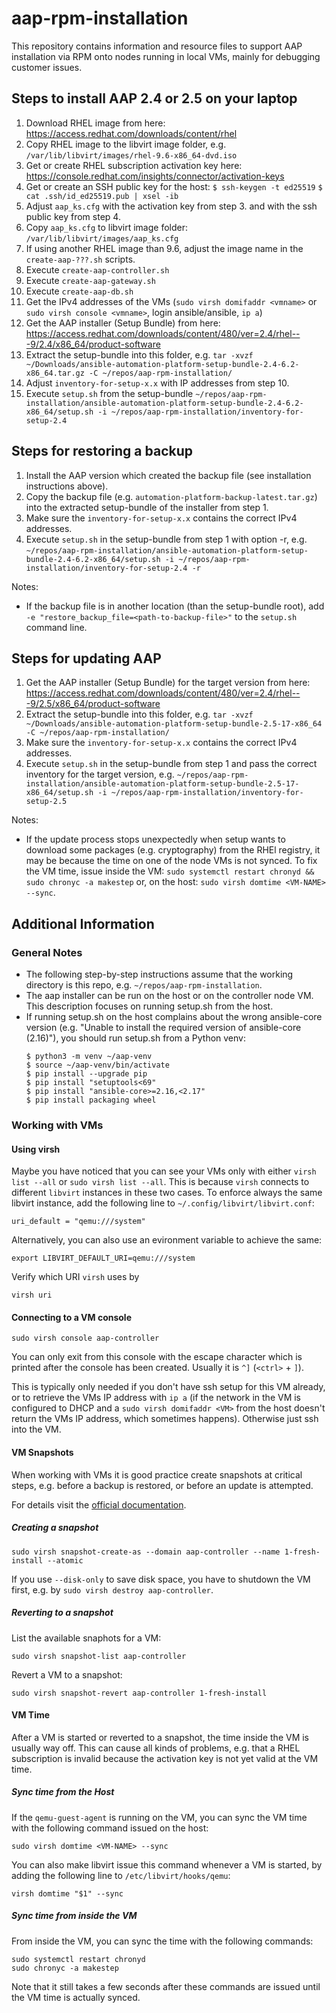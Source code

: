 # aap-rpm-installation

This repository contains information and resource files to support AAP installation via RPM onto nodes running in local VMs, mainly for debugging customer issues.

## Steps to install AAP 2.4 or 2.5 on your laptop

1. Download RHEL image from here: https://access.redhat.com/downloads/content/rhel
2. Copy RHEL image to the libvirt image folder, e.g. `/var/lib/libvirt/images/rhel-9.6-x86_64-dvd.iso`
3. Get or create RHEL subscription activation key here: https://console.redhat.com/insights/connector/activation-keys
4. Get or create an SSH public key for the host: `$ ssh-keygen -t ed25519` `$ cat .ssh/id_ed25519.pub | xsel -ib`
5. Adjust `aap_ks.cfg` with the activation key from step 3. and with the ssh public key from step 4.
5. Copy `aap_ks.cfg` to libvirt image folder: `/var/lib/libvirt/images/aap_ks.cfg`
6. If using another RHEL image than 9.6, adjust the image name in the `create-aap-???.sh` scripts.
7. Execute `create-aap-controller.sh`
8. Execute `create-aap-gateway.sh`
9. Execute `create-aap-db.sh`
10. Get the IPv4 addresses of the VMs (`sudo virsh domifaddr <vmname>` or `sudo virsh console <vmname>`, login ansible/ansible, `ip a`)
11. Get the AAP installer (Setup Bundle) from here: https://access.redhat.com/downloads/content/480/ver=2.4/rhel---9/2.4/x86_64/product-software
12. Extract the setup-bundle into this folder, e.g. `tar -xvzf ~/Downloads/ansible-automation-platform-setup-bundle-2.4-6.2-x86_64.tar.gz -C ~/repos/aap-rpm-installation/`
13. Adjust `inventory-for-setup-x.x` with IP addresses from step 10.
14. Execute `setup.sh` from the setup-bundle `~/repos/aap-rpm-installation/ansible-automation-platform-setup-bundle-2.4-6.2-x86_64/setup.sh -i ~/repos/aap-rpm-installation/inventory-for-setup-2.4`

## Steps for restoring a backup

1. Install the AAP version which created the backup file (see installation instructions above).
2. Copy the backup file (e.g. `automation-platform-backup-latest.tar.gz`) into the extracted setup-bundle of the installer from step 1.
3. Make sure the `inventory-for-setup-x.x` contains the correct IPv4 addresses.
4. Execute `setup.sh` in the setup-bundle from step 1 with option -r, e.g. `~/repos/aap-rpm-installation/ansible-automation-platform-setup-bundle-2.4-6.2-x86_64/setup.sh -i ~/repos/aap-rpm-installation/inventory-for-setup-2.4 -r`

Notes:
- If the backup file is in another location (than the setup-bundle root), add `-e "restore_backup_file=<path-to-backup-file>"` to the `setup.sh` command line.

## Steps for updating AAP

1. Get the AAP installer (Setup Bundle) for the target version from here: https://access.redhat.com/downloads/content/480/ver=2.4/rhel---9/2.5/x86_64/product-software
2. Extract the setup-bundle into this folder, e.g. `tar -xvzf ~/Downloads/ansible-automation-platform-setup-bundle-2.5-17-x86_64 -C ~/repos/aap-rpm-installation/`
3. Make sure the `inventory-for-setup-x.x` contains the correct IPv4 addresses.
4. Execute `setup.sh` in the setup-bundle from step 1 and pass the correct inventory for the target version, e.g. `~/repos/aap-rpm-installation/ansible-automation-platform-setup-bundle-2.5-17-x86_64/setup.sh -i ~/repos/aap-rpm-installation/inventory-for-setup-2.5`

Notes:
- If the update process stops unexpectedly when setup wants to download some packages (e.g. cryptography) from the RHEl registry, it may be because the time on one of the node VMs is not synced. To fix the VM time, issue inside the VM: `sudo systemctl restart chronyd && sudo chronyc -a makestep` or, on the host: `sudo virsh domtime <VM-NAME> --sync`.

## Additional Information

### General Notes

- The following step-by-step instructions assume that the working directory is this repo, e.g. `~/repos/aap-rpm-installation`.
- The aap installer can be run on the host or on the controller node VM. This description focuses on running setup.sh from the host.
- If running setup.sh on the host complains about the wrong ansible-core version (e.g. "Unable to install the required version of ansible-core (2.16)"), you should run setup.sh from a Python venv: 
    ```
    $ python3 -m venv ~/aap-venv
    $ source ~/aap-venv/bin/activate
    $ pip install --upgrade pip
    $ pip install "setuptools<69"
    $ pip install "ansible-core>=2.16,<2.17"
    $ pip install packaging wheel
    ```

### Working with VMs

#### Using virsh

Maybe you have noticed that you can see your VMs only with either `virsh list --all` or `sudo virsh list --all`. This is because `virsh` connects to different `libvirt` instances in these two cases. To enforce always the same libvirt instance, add the following line to `~/.config/libvirt/libvirt.conf`:
```
uri_default = "qemu:///system"
```

Alternatively, you can also use an evironment variable to achieve the same:
```
export LIBVIRT_DEFAULT_URI=qemu:///system
```

Verify which URI `virsh` uses by
```
virsh uri
```

#### Connecting to a VM console

```
sudo virsh console aap-controller
```
You can only exit from this console with the escape character which is printed after the console has been created. Usually it is `^]` (`<ctrl>` + `]`).

This is typically only needed if you don't have ssh setup for this VM already, or to retrieve the VMs IP address with `ip a` (if the network in the VM is configured to DHCP and a `sudo virsh domifaddr <VM>` from the host doesn't return the VMs IP address, which sometimes happens). Otherwise just ssh into the VM.

#### VM Snapshots

When working with VMs it is good practice create snapshots at critical steps, e.g. before a backup is restored, or before an update is attempted.

For details visit the [official documentation](https://www.libvirt.org/manpages/virsh.html#snapshot-commands).

##### Creating a snapshot

```
sudo virsh snapshot-create-as --domain aap-controller --name 1-fresh-install --atomic
```

If you use `--disk-only` to save disk space, you have to shutdown the VM first, e.g. by `sudo virsh destroy aap-controller`.

##### Reverting to a snapshot

List the available snaphots for a VM:
```
sudo virsh snapshot-list aap-controller
```

Revert a VM to a snapshot:
```
sudo virsh snapshot-revert aap-controller 1-fresh-install
```

#### VM Time

After a VM is started or reverted to a snapshot, the time inside the VM is usually way off. This can cause all kinds of problems, e.g. that a RHEL subscription is invalid because the activation key is not yet valid at the VM time.

##### Sync time from the Host

If the `qemu-guest-agent` is running on the VM, you can sync the VM time with the following command issued on the host:
```
sudo virsh domtime <VM-NAME> --sync
```

You can also make libvirt issue this command whenever a VM is started, by adding the following line to `/etc/libvirt/hooks/qemu`:
```
virsh domtime "$1" --sync
```

##### Sync time from inside the VM

From inside the VM, you can sync the time with the following commands:
```
sudo systemctl restart chronyd
sudo chronyc -a makestep
```

Note that it still takes a few seconds after these commands are issued until the VM time is actually synced.
